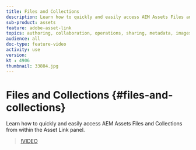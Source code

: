 ```yaml
---
title: Files and Collections
description: Learn how to quickly and easily access AEM Assets Files and Collections from within the Asset Link panel.
sub-product: assets
feature: adobe-asset-link
topics: authoring, collaboration, operations, sharing, metadata, images
audience: all
doc-type: feature-video
activity: use
version: 
kt : 4906
thumbnail: 33884.jpg
---
```


# Files and Collections {#files-and-collections}

Learn how to quickly and easily access AEM Assets Files and Collections from within the Asset Link panel.

>[!VIDEO](https://video.tv.adobe.com/v/33884/?quality=12)